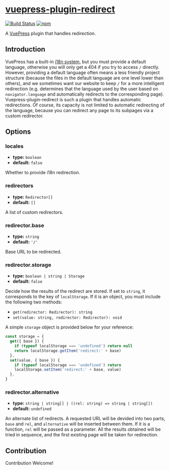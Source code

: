 # [vuepress-plugin-redirect](https://shigma.github.io/vuepress-plugin-redirect/)

[![Build Status](https://travis-ci.org/Shigma/vuepress-plugin-redirect.svg?branch=master)](https://travis-ci.org/Shigma/vuepress-plugin-redirect)
[![npm](https://img.shields.io/npm/v/vuepress-plugin-redirect.svg)](https://www.npmjs.com/package/vuepress-plugin-redirect)

A [VuePress](https://vuepress.vuejs.org/) plugin that handles redirection.

## Introduction

VuePress has a built-in [i18n system](https://v1.vuepress.vuejs.org/en/guide/i18n.html), but you must provide a default language, otherwise you will only get a 404 if you try to access `/` directly. However, providing a default language often means a less friendly project structure (because the files in the default language are one level lower than others), and we sometimes want our website to keep `/` for a more intelligent redirection (e.g. determines that the language used by the user based on `navigator.language` and automatically redirects to the corresponding page). Vuepress-plugin-redirect is such a plugin that handles automatic redirections. Of course, its capacity is not limited to automatic redirecting of the language, because you can redirect any page to its subpages via a custom redirector.

## Options

### locales

- **type:** `boolean`
- **default:** `false`

Whether to provide i18n redirection.

### redirectors

- **type:** `Redirector[]`
- **default:** `[]`

A list of custom redirectors.

### redirector.base

- **type:** `string`
- **default:** `'/'`

Base URL to be redirected.

### redirector.storage

- **type:** `boolean | string | Storage`
- **default:** `false`

Decide how the results of the redirect are stored. If set to `string`, it corresponds to the key of `localStorage`. If it is an object, you must include the following two methods:

- `get(redirector: Redirector): string`
- `set(value: string, redirector: Redirector): void`

A simple `storage` object is provided below for your reference:

```js
const storage = {
  get({ base }) {
    if (typeof localStorage === 'undefined') return null
    return localStorage.getItem('redirect:' + base)
  },
  set(value, { base }) {
    if (typeof localStorage === 'undefined') return
    localStorage.setItem('redirect:' + base, value)
  },
}
```

### redirector.alternative

- **type:** `string | string[] | ((rel: string) => string | string[])`
- **default:** `undefined`

An alternate list of redirects. A requested URL will be devided into two parts, `base` and `rel`, and `alternative` will be inserted between them. If it is a function, `rel` will be passed as a parameter. All the results obtained will be tried in sequence, and the first existing page will be taken for redirection.

## Contribution

Contribution Welcome!
